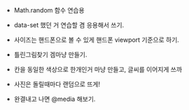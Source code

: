 * Math.random 함수 연습용
* data-set 했던 거 연습할 겸 응용해서 쓰기.

* 사이즈는 핸드폰으로 볼 수 있게 핸드폰 viewport 기준으로 하기.
* 틀린그림찾기 겜마냥 만들기.

* 칸을 동일한 색상으로 한개인거 마냥 만들고, 글씨를 이어지게 쓰까
* 사진은 돌릴때마다 랜덤으로 뜨게!

* 완결내고 나면 @media 해보기.